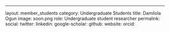 ---
layout: member_students
category: Undergraduate Students
title: Damilola Ogun
image: soon.png
role: Undergraduate student researcher
permalink: 
social:
  twitter:
  linkedin: 
  google-scholar: 
  github:
  website:
  orcid: